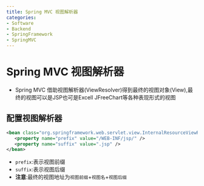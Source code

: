 ```yaml
---
title: Spring MVC 视图解析器
categories:
- Software
- Backend
- SpringFramework
- SpringMVC
---
```

# Spring MVC 视图解析器

- Spring MVC 借助视图解析器(ViewResolver)得到最终的视图对象(View),最终的视图可以是JSP也可是Excell
    JFreeChart等各种表现形式的视图

## 配置视图解析器

```xml
<bean class="org.springframework.web.servlet.view.InternalResourceViewResolver"  id="internalResourceViewResolver">
   <property name="prefix" value="/WEB-INF/jsp/" />
   <property name="suffix" value=".jsp" />
</bean>
```

- `prefix`:表示视图前缀
- `suffix`:表示视图后缀
- **注意**:最终的视图地址为`视图前缀`+`视图名`+`视图后缀`